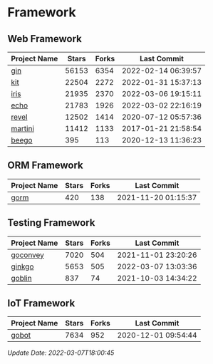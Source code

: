 # Framework

## Web Framework
| Project Name | Stars | Forks | Last Commit |
| ------------ | ----- | ----- | ----------- |
| [gin](https://github.com/gin-gonic/gin) | 56153 | 6354 | 2022-02-14 06:39:57 |
| [kit](https://github.com/go-kit/kit) | 22504 | 2272 | 2022-01-31 15:37:13 |
| [iris](https://github.com/kataras/iris) | 21935 | 2370 | 2022-03-06 19:15:11 |
| [echo](https://github.com/labstack/echo) | 21783 | 1926 | 2022-03-02 22:16:19 |
| [revel](https://github.com/revel/revel) | 12502 | 1414 | 2020-07-12 05:57:36 |
| [martini](https://github.com/go-martini/martini) | 11412 | 1133 | 2017-01-21 21:58:54 |
| [beego](https://github.com/astaxie/beego) | 395 | 113 | 2020-12-13 11:36:23 |

## ORM Framework
| Project Name | Stars | Forks | Last Commit |
| ------------ | ----- | ----- | ----------- |
| [gorm](https://github.com/jinzhu/gorm) | 420 | 138 | 2021-11-20 01:15:37 |

## Testing Framework
| Project Name | Stars | Forks | Last Commit |
| ------------ | ----- | ----- | ----------- |
| [goconvey](https://github.com/smartystreets/goconvey) | 7020 | 504 | 2021-11-01 23:20:26 |
| [ginkgo](https://github.com/onsi/ginkgo) | 5653 | 505 | 2022-03-07 13:03:36 |
| [goblin](https://github.com/franela/goblin) | 837 | 74 | 2021-10-03 14:34:22 |

## IoT Framework
| Project Name | Stars | Forks | Last Commit |
| ------------ | ----- | ----- | ----------- |
| [gobot](https://github.com/hybridgroup/gobot) | 7634 | 952 | 2020-12-01 09:54:44 |

*Update Date: 2022-03-07T18:00:45*